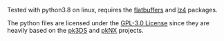 Tested with python3.8 on linux, requires the [flatbuffers](https://pypi.org/project/flatbuffers/) and [lz4](https://pypi.org/project/lz4/) packages.

The python files are licensed under the [GPL-3.0 License](LICENSE) since they are heavily based on the [pk3DS](https://github.com/kwsch/pk3DS) and [pkNX](https://github.com/kwsch/pkNX) projects.
